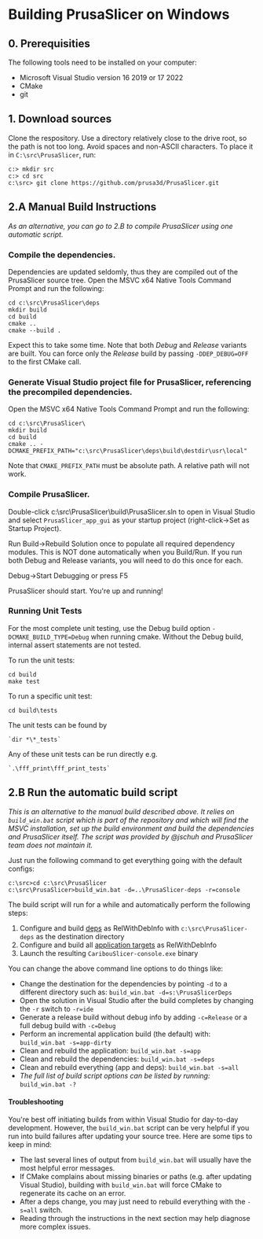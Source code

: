 # Building PrusaSlicer on Windows


## 0. Prerequisities

The following tools need to be installed on your computer:
- Microsoft Visual Studio version 16 2019 or 17 2022
- CMake
- git




## 1. Download sources

Clone the respository. Use a directory relatively close to the drive root, so the path is not too long. Avoid spaces and non-ASCII characters. To place it in `C:\src\PrusaSlicer`, run:
```
c:> mkdir src
c:> cd src
c:\src> git clone https://github.com/prusa3d/PrusaSlicer.git
```


## 2.A Manual Build Instructions

_As an alternative, you can go to 2.B to compile PrusaSlicer using one automatic script._

### Compile the dependencies.
Dependencies are updated seldomly, thus they are compiled out of the PrusaSlicer source tree.
Open the MSVC x64 Native Tools Command Prompt and run the following:
```
cd c:\src\PrusaSlicer\deps
mkdir build
cd build
cmake ..
cmake --build .
```
Expect this to take some time. Note that both _Debug_ and _Release_ variants are built. You can force only the _Release_ build by passing `-DDEP_DEBUG=OFF` to the first CMake call.

### Generate Visual Studio project file for PrusaSlicer, referencing the precompiled dependencies.
Open the MSVC x64 Native Tools Command Prompt and run the following:
```
cd c:\src\PrusaSlicer\
mkdir build
cd build
cmake .. -DCMAKE_PREFIX_PATH="c:\src\PrusaSlicer\deps\build\destdir\usr\local"
```

Note that `CMAKE_PREFIX_PATH` must be absolute path. A relative path will not work.

### Compile PrusaSlicer.

Double-click c:\src\PrusaSlicer\build\PrusaSlicer.sln to open in Visual Studio and select `PrusaSlicer_app_gui` as your startup project (right-click->Set as Startup Project).

Run Build->Rebuild Solution once to populate all required dependency modules. This is NOT done automatically when you Build/Run. If you run both Debug and Release variants, you will need to do this once for each.

Debug->Start Debugging or press F5

PrusaSlicer should start. You're up and running!

### Running Unit Tests

For the most complete unit testing, use the Debug build option `-DCMAKE_BUILD_TYPE=Debug` when running cmake.
Without the Debug build, internal assert statements are not tested.

To run the unit tests:

    cd build
    make test


To run a specific unit test:

    cd build\tests

The unit tests can be found by

    `dir *\*_tests`

Any of these unit tests can be run directly e.g.

    `.\fff_print\fff_print_tests`

## 2.B Run the automatic build script

_This is an alternative to the manual build described above. It relies on `build_win.bat` script which is part of the repository and which will find the MSVC installation, set up the build environment and build the dependencies and PrusaSlicer itself. The script was provided by @jschuh and PrusaSlicer team does not maintain it._

Just run the following command to get everything going with the default configs:

```
c:\src>cd c:\src\PrusaSlicer
c:\src\PrusaSlicer>build_win.bat -d=..\PrusaSlicer-deps -r=console
```

The build script will run for a while and automatically perform the following steps:
1. Configure and build [deps](#compile-the-dependencies) as RelWithDebInfo with `c:\src\PrusaSlicer-deps` as the destination directory
2. Configure and build all [application targets](#compile-prusaslicer) as RelWithDebInfo
3. Launch the resulting `CaribouSlicer-console.exe` binary

You can change the above command line options to do things like:
* Change the destination for the dependencies by pointing `-d` to a different directory such as: `build_win.bat -d=s:\PrusaSlicerDeps`
* Open the solution in Visual Studio after the build completes by changing the `-r` switch to `-r=ide`
* Generate a release build without debug info by adding `-c=Release` or a full debug build with `-c=Debug`
* Perform an incremental application build (the default) with: `build_win.bat -s=app-dirty`
* Clean and rebuild the application: `build_win.bat -s=app`
* Clean and rebuild the dependencies: `build_win.bat -s=deps`
* Clean and rebuild everything (app and deps): `build_win.bat -s=all`
* _The full list of build script options can be listed by running:_ `build_win.bat -?`

#### Troubleshooting

You're best off initiating builds from within Visual Studio for day-to-day development. However, the `build_win.bat` script can be very helpful if you run into build failures after updating your source tree. Here are some tips to keep in mind:
* The last several lines of output from `build_win.bat` will usually have the most helpful error messages.
* If CMake complains about missing binaries or paths (e.g. after updating Visual Studio), building with `build_win.bat` will force CMake to regenerate its cache on an error.
* After a deps change, you may just need to rebuild everything with the `-s=all` switch.
* Reading through the instructions in the next section may help diagnose more complex issues.

